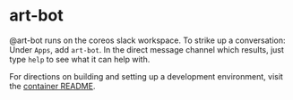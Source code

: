 # art-bot

@art-bot runs on the coreos slack workspace. To strike up a conversation: Under `Apps`, add `art-bot`.
In the direct message channel which results, just type `help` to see what it can help with.

For directions on building and setting up a development environment, visit the [container README](/container/README.md).
  
